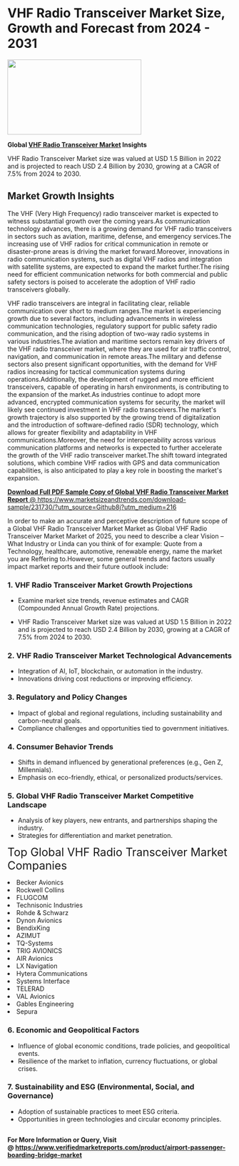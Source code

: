 <H1>VHF Radio Transceiver Market Size, Growth and Forecast from 2024 - 2031</H1><img class="aligncenter size-medium wp-image-584254" src="https://thirdeyenews.in/wp-content/uploads/2024/09/Global-Market-Research-300x168.jpeg" alt="" width="300" height="168" /><p><strong>Global&nbsp;<a href="https://www.marketsizeandtrends.com/download-sample/231730/?utm_source=Github8j?utm_medium=216">VHF Radio Transceiver Market</a> Insights</strong></p><p>VHF Radio Transceiver Market size was valued at USD 1.5 Billion in 2022 and is projected to reach USD 2.4 Billion by 2030, growing at a CAGR of 7.5% from 2024 to 2030.</p><p><h2>Market Growth Insights</h2> <p>The VHF (Very High Frequency) radio transceiver market is expected to witness substantial growth over the coming years.As communication technology advances, there is a growing demand for VHF radio transceivers in sectors such as aviation, maritime, defense, and emergency services.The increasing use of VHF radios for critical communication in remote or disaster-prone areas is driving the market forward.Moreover, innovations in radio communication systems, such as digital VHF radios and integration with satellite systems, are expected to expand the market further.The rising need for efficient communication networks for both commercial and public safety sectors is poised to accelerate the adoption of VHF radio transceivers globally.</p> <p><a href="#download-sample"></a></p> <p>VHF radio transceivers are integral in facilitating clear, reliable communication over short to medium ranges.The market is experiencing growth due to several factors, including advancements in wireless communication technologies, regulatory support for public safety radio communication, and the rising adoption of two-way radio systems in various industries.The aviation and maritime sectors remain key drivers of the VHF radio transceiver market, where they are used for air traffic control, navigation, and communication in remote areas.The military and defense sectors also present significant opportunities, with the demand for VHF radios increasing for tactical communication systems during operations.Additionally, the development of rugged and more efficient transceivers, capable of operating in harsh environments, is contributing to the expansion of the market.As industries continue to adopt more advanced, encrypted communication systems for security, the market will likely see continued investment in VHF radio transceivers.The market's growth trajectory is also supported by the growing trend of digitalization and the introduction of software-defined radio (SDR) technology, which allows for greater flexibility and adaptability in VHF communications.Moreover, the need for interoperability across various communication platforms and networks is expected to further accelerate the growth of the VHF radio transceiver market.The shift toward integrated solutions, which combine VHF radios with GPS and data communication capabilities, is also anticipated to play a key role in boosting the market's expansion.</p> <p><a href="#get-more"></p><p><span class=""><strong>Download Full PDF Sample Copy of Global VHF Radio Transceiver Market Report</strong> @ <a href="https://www.marketsizeandtrends.com/download-sample/231730/?utm_source=Github8j?utm_medium=216" target="_blank">https://www.marketsizeandtrends.com/download-sample/231730/?utm_source=Github8j?utm_medium=216</a></span></p><p>In order to make an accurate and perceptive description of future scope of a Global&nbsp;VHF Radio Transceiver Market Market as Global&nbsp;VHF Radio Transceiver Market Market of 2025, you need to describe a clear Vision &ndash; What Industry or Linda can you think of for example: Quote from a Technology, healthcare, automotive, renewable energy, name the market you are Reffering to.However, some general trends and factors usually impact market reports and their future outlook include:</p><h3>1.&nbsp;<strong>VHF Radio Transceiver Market Growth Projections</strong></h3><ul><li>Examine market size trends, revenue estimates and CAGR (Compounded Annual Growth Rate) projections.</li><li><p>VHF Radio Transceiver Market size was valued at USD 1.5 Billion in 2022 and is projected to reach USD 2.4 Billion by 2030, growing at a CAGR of 7.5% from 2024 to 2030.</p></li></ul><h3>2.&nbsp;<strong>VHF Radio Transceiver Market Technological Advancements</strong></h3><ul><li>Integration of AI, IoT, blockchain, or automation in the industry.</li><li>Innovations driving cost reductions or improving efficiency.</li></ul><h3>3.&nbsp;<strong>Regulatory and Policy Changes</strong></h3><ul><li>Impact of global and regional regulations, including sustainability and carbon-neutral goals.</li><li>Compliance challenges and opportunities tied to government initiatives.</li></ul><h3>4.&nbsp;<strong>Consumer Behavior Trends</strong></h3><ul><li>Shifts in demand influenced by generational preferences (e.g., Gen Z, Millennials).</li><li>Emphasis on eco-friendly, ethical, or personalized products/services.</li></ul><h3>5.&nbsp;<strong>Global VHF Radio Transceiver Market Competitive Landscape</strong></h3><ul><li>Analysis of key players, new entrants, and partnerships shaping the industry.</li><li>Strategies for differentiation and market penetration.</li></ul><p data-pm-slice="1 1 []"><span style="color: inherit; font-family: inherit; font-size: 25px;">Top Global VHF Radio Transceiver Market Companies</span></p><div class="" data-test-id=""><p><li>Becker Avionics</li><li> Rockwell Collins</li><li> FLUGCOM</li><li> Technisonic Industries</li><li> Rohde & Schwarz</li><li> Dynon Avionics</li><li> BendixKing</li><li> AZIMUT</li><li> TQ-Systems</li><li> TRIG AVIONICS</li><li> AIR Avionics</li><li> LX Navigation</li><li> Hytera Communications</li><li> Systems Interface</li><li> TELERAD</li><li> VAL Avionics</li><li> Gables Engineering</li><li> Sepura</li></p></div><h3>6.&nbsp;<strong>Economic and Geopolitical Factors</strong></h3><ul><li>Influence of global economic conditions, trade policies, and geopolitical events.</li><li>Resilience of the market to inflation, currency fluctuations, or global crises.</li></ul><h3>7.&nbsp;<strong>Sustainability and ESG (Environmental, Social, and Governance)</strong></h3><ul><li>Adoption of sustainable practices to meet ESG criteria.</li><li>Opportunities in green technologies and circular economy principles.</li></ul><h2><strong style="font-size: 14px;">For More Information or Query, Visit @&nbsp;</strong><a style="background-color: #ffffff; font-size: 14px;" href="https://www.marketsizeandtrends.com/report/vhf-radio-transceiver-market/" target="_blank">https://www.verifiedmarketreports.com/product/airport-passenger-boarding-bridge-market</a></h2>